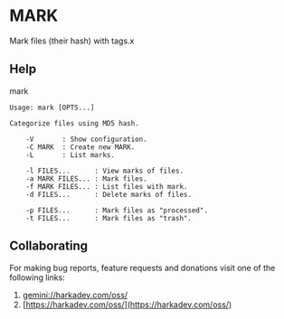 MARK
====

Mark files (their hash) with tags.x

## Help

mark

    Usage: mark [OPTS...]
    
    Categorize files using MD5 hash.
    
        -V       : Show configuration.
        -C MARK  : Create new MARK.
        -L       : List marks.
    
        -l FILES...      : View marks of files.
        -a MARK FILES... : Mark files.
        -f MARK FILES... : List files with mark.
        -d FILES...      : Delete marks of files.
    
        -p FILES...      : Mark files as "processed".
        -t FILES...      : Mark files as "trash".

## Collaborating

For making bug reports, feature requests and donations visit
one of the following links:

1. [gemini://harkadev.com/oss/](gemini://harkadev.com/oss/)
2. [https://harkadev.com/oss/](https://harkadev.com/oss/)

